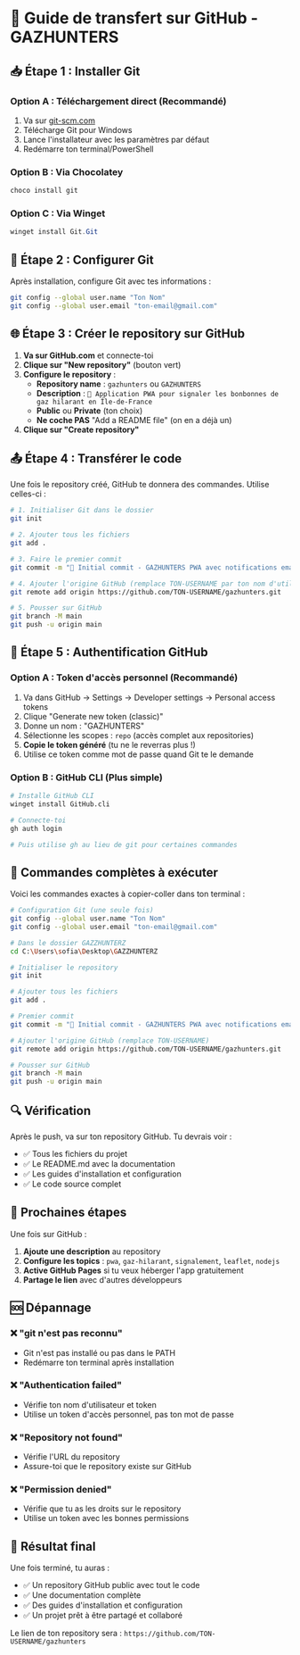 # 🚀 Guide de transfert sur GitHub - GAZHUNTERS

## 📥 Étape 1 : Installer Git

### Option A : Téléchargement direct (Recommandé)
1. Va sur [git-scm.com](https://git-scm.com/)
2. Télécharge Git pour Windows
3. Lance l'installateur avec les paramètres par défaut
4. Redémarre ton terminal/PowerShell

### Option B : Via Chocolatey
```powershell
choco install git
```

### Option C : Via Winget
```powershell
winget install Git.Git
```

## 🔧 Étape 2 : Configurer Git

Après installation, configure Git avec tes informations :
```bash
git config --global user.name "Ton Nom"
git config --global user.email "ton-email@gmail.com"
```

## 🌐 Étape 3 : Créer le repository sur GitHub

1. **Va sur GitHub.com** et connecte-toi
2. **Clique sur "New repository"** (bouton vert)
3. **Configure le repository** :
   - **Repository name** : `gazhunters` ou `GAZHUNTERS`
   - **Description** : `🚨 Application PWA pour signaler les bonbonnes de gaz hilarant en Île-de-France`
   - **Public** ou **Private** (ton choix)
   - **Ne coche PAS** "Add a README file" (on en a déjà un)
4. **Clique sur "Create repository"**

## 📤 Étape 4 : Transférer le code

Une fois le repository créé, GitHub te donnera des commandes. Utilise celles-ci :

```bash
# 1. Initialiser Git dans le dossier
git init

# 2. Ajouter tous les fichiers
git add .

# 3. Faire le premier commit
git commit -m "🚀 Initial commit - GAZHUNTERS PWA avec notifications email"

# 4. Ajouter l'origine GitHub (remplace TON-USERNAME par ton nom d'utilisateur)
git remote add origin https://github.com/TON-USERNAME/gazhunters.git

# 5. Pousser sur GitHub
git branch -M main
git push -u origin main
```

## 🔐 Étape 5 : Authentification GitHub

### Option A : Token d'accès personnel (Recommandé)
1. Va dans GitHub → Settings → Developer settings → Personal access tokens
2. Clique "Generate new token (classic)"
3. Donne un nom : "GAZHUNTERS"
4. Sélectionne les scopes : `repo` (accès complet aux repositories)
5. **Copie le token généré** (tu ne le reverras plus !)
6. Utilise ce token comme mot de passe quand Git te le demande

### Option B : GitHub CLI (Plus simple)
```bash
# Installe GitHub CLI
winget install GitHub.cli

# Connecte-toi
gh auth login

# Puis utilise gh au lieu de git pour certaines commandes
```

## 🎯 Commandes complètes à exécuter

Voici les commandes exactes à copier-coller dans ton terminal :

```bash
# Configuration Git (une seule fois)
git config --global user.name "Ton Nom"
git config --global user.email "ton-email@gmail.com"

# Dans le dossier GAZZHUNTERZ
cd C:\Users\sofia\Desktop\GAZZHUNTERZ

# Initialiser le repository
git init

# Ajouter tous les fichiers
git add .

# Premier commit
git commit -m "🚀 Initial commit - GAZHUNTERS PWA avec notifications email"

# Ajouter l'origine GitHub (remplace TON-USERNAME)
git remote add origin https://github.com/TON-USERNAME/gazhunters.git

# Pousser sur GitHub
git branch -M main
git push -u origin main
```

## 🔍 Vérification

Après le push, va sur ton repository GitHub. Tu devrais voir :
- ✅ Tous les fichiers du projet
- ✅ Le README.md avec la documentation
- ✅ Les guides d'installation et configuration
- ✅ Le code source complet

## 📝 Prochaines étapes

Une fois sur GitHub :
1. **Ajoute une description** au repository
2. **Configure les topics** : `pwa`, `gaz-hilarant`, `signalement`, `leaflet`, `nodejs`
3. **Active GitHub Pages** si tu veux héberger l'app gratuitement
4. **Partage le lien** avec d'autres développeurs

## 🆘 Dépannage

### ❌ "git n'est pas reconnu"
- Git n'est pas installé ou pas dans le PATH
- Redémarre ton terminal après installation

### ❌ "Authentication failed"
- Vérifie ton nom d'utilisateur et token
- Utilise un token d'accès personnel, pas ton mot de passe

### ❌ "Repository not found"
- Vérifie l'URL du repository
- Assure-toi que le repository existe sur GitHub

### ❌ "Permission denied"
- Vérifie que tu as les droits sur le repository
- Utilise un token avec les bonnes permissions

## 🎉 Résultat final

Une fois terminé, tu auras :
- ✅ Un repository GitHub public avec tout le code
- ✅ Une documentation complète
- ✅ Des guides d'installation et configuration
- ✅ Un projet prêt à être partagé et collaboré

Le lien de ton repository sera : `https://github.com/TON-USERNAME/gazhunters`






